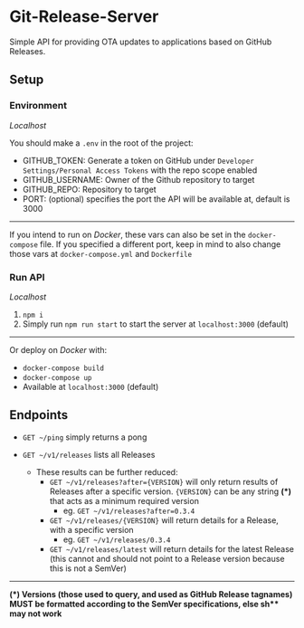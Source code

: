 # Git-Release-Server
Simple API for providing OTA updates to applications based on GitHub Releases.

## Setup
### Environment
*Localhost*

You should make a `.env` in the root of the project:
* GITHUB_TOKEN: Generate a token on GitHub under `Developer Settings/Personal Access Tokens` with the repo scope enabled
* GITHUB_USERNAME: Owner of the Github repository to target
* GITHUB_REPO: Repository to target
* PORT: (optional) specifies the port the API will be available at, default is 3000
---
If you intend to run on *Docker*, these vars can also be set in the `docker-compose` file. If you specified a different port, keep in mind to also change those vars at `docker-compose.yml` and `Dockerfile` 

### Run API
*Localhost*
1. `npm i`
1. Simply run `npm run start` to start the server at `localhost:3000` (default)
---
Or deploy on *Docker* with:
* `docker-compose build`
* `docker-compose up`
* Available at `localhost:3000` (default)

## Endpoints
* `GET ~/ping` simply returns a pong

* `GET ~/v1/releases` lists all Releases
    * These results can be further reduced:
        * `GET ~/v1/releases?after={VERSION}` will only return results of Releases after a specific version. `{VERSION}` can be any string **(\*)** that acts as a minimum required version
            * eg. `GET ~/v1/releases?after=0.3.4`
        * `GET ~/v1/releases/{VERSION}` will return details for a Release, with a specific version
            * eg. `GET ~/v1/releases/0.3.4`
        * `GET ~/v1/releases/latest` will return details for the latest Release (this cannot and should not point to a Release version because this is not a SemVer)

---
**(\*) Versions (those used to query, and used as GitHub Release tagnames) MUST be formatted according to the SemVer specifications, else sh\*\* may not work**

